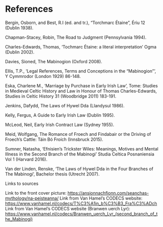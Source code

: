 <html>

<body>

<h1><strong>References</strong></h1>

<p>

Bergin, Osborn, and Best, R.I (ed. and tr.), “Torchmarc Étaine”, Ériu 12 (Dublin 1938).

Chapman-Stacey, Robin, The Road to Judgment (Pennsylvania 1994).

Charles-Edwards, Thomas, ‘Tochmarc Étaine: a literal interpretation’ Ogma (Dublin 2002). 

Davies, Sioned, The Mabinogion (Oxford 2008). 

Ellis, T.P., ‘Legal References, Terms and Conceptions in the “Mabinogion”’, Y Cymmrodor (London 1929) 86-148.  

Eska, Charlene M., ‘Marriage by Purchase in Early Irish Law’, Tome: Studies in Medieval Celtic History and Law in Honour of Thomas Charles-Edwards, Studies in Celtic History 31 (Woodbridge 2011) 183-191. 

Jenkins, Dafydd, The Laws of Hywel Dda (Llandysul 1986).

Kelly, Fergus, A Guide to Early Irish Law (Dublin 1995).

McLeod, Neil, Early Irish Contract Law (Sydney 1955). 

Meid, Wolfgang, The Romance of Froech and Findabair or the Driving of Froech’s Cattle: Táin Bó Froích (Innsbruck 2015). 

Sumner, Natasha, ‘Efnisien’s Trickster Wiles: Meanings, Motives and Mental Illness in the Second Branch of the Mabinogi’ Studia Celtica Posnaniensia Vol 1 (Harvard 2016).

Van der Linden, Renske, ‘The Laws of Hywel Dda in the Four Branches of The Mabinogi’, Bachelor thesis (Utrecht 2007). 


Links to sources

Link to the front cover picture: https://ansionnachfionn.com/seanchas-mythology/na-peisteanna/ 
Link from Van Hamel’s CODECS website: https://www.vanhamel.nl/codecs/T%C3%A1in_b%C3%B3_Fra%C3%ADch 
Link from Van Hamel’s CODECS website (Branwen uerch Lyr): https://www.vanhamel.nl/codecs/Branwen_uerch_Lyr_(second_branch_of_the_Mabinogi) 
 </p>

</body>

</html> 
